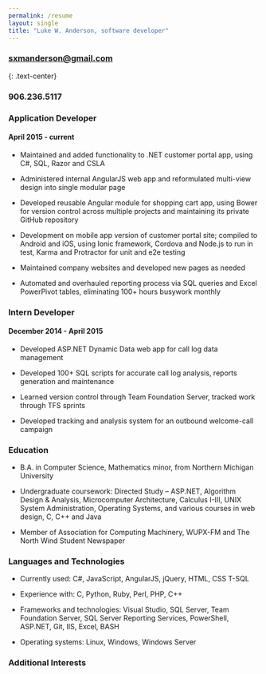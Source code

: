 ```yaml
---
permalink: /resume
layout: single
title: "Luke W. Anderson, software developer"
---
```


### sxmanderson@gmail.com
{: .text-center}

### 906.236.5117


### Application Developer

#### April 2015 - current


- Maintained and added functionality to .NET customer portal app, using C#, SQL, Razor and CSLA

- Administered internal AngularJS web app and reformulated multi-view design into single modular page

- Developed reusable Angular module for shopping cart app, using Bower for version control across multiple projects and maintaining its private GitHub repository

- Development on mobile app version of customer portal site; compiled to Android and iOS, using Ionic framework, Cordova and Node.js to run in test, Karma and Protractor for unit and e2e testing

- Maintained company websites and developed new pages as needed

- Automated and overhauled reporting process via SQL queries and Excel PowerPivot tables, eliminating 100+ hours busywork monthly


### Intern Developer

#### December 2014 - April 2015

- Developed ASP.NET Dynamic Data web app for call log data management

- Developed 100+ SQL scripts for accurate call log analysis, reports generation and maintenance

- Learned version control through Team Foundation Server, tracked work through TFS sprints

- Developed tracking and analysis system for an outbound welcome-call campaign


### Education

- B.A. in Computer Science, Mathematics minor, from Northern Michigan University

- Undergraduate coursework: Directed Study – ASP.NET, Algorithm Design & Analysis, Microcomputer Architecture, Calculus I-III, UNIX System Administration, Operating Systems, and various courses in web design, C, C++ and Java

- Member of Association for Computing Machinery, WUPX-FM and The North Wind Student Newspaper


### Languages and Technologies

- Currently used:  C#, JavaScript, AngularJS, jQuery, HTML, CSS T-SQL

- Experience with:  C, Python, Ruby, Perl, PHP, C++

- Frameworks and technologies:  Visual Studio, SQL Server, Team Foundation Server, SQL Server Reporting Services, PowerShell, ASP.NET, Git, IIS, Excel, BASH

- Operating systems:  Linux, Windows, Windows Server


### Additional Interests
